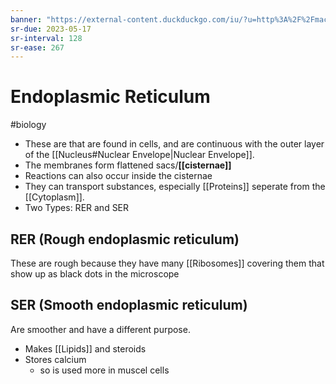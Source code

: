 ```yaml
---
banner: "https://external-content.duckduckgo.com/iu/?u=http%3A%2F%2Fmachleitkari.weebly.com%2Fuploads%2F2%2F3%2F8%2F8%2F23888123%2F9090552_orig.jpg&f=1&nofb=1&ipt=05f30e2a9ed7fe8d7171b50765236e78f1b2cbc6684e62c2654531c9f22b7f7d&ipo=images"
sr-due: 2023-05-17
sr-interval: 128
sr-ease: 267
---
```

# Endoplasmic Reticulum
#biology 

- These are that are found in cells, and are continuous with the outer layer of the [[Nucleus#Nuclear Envelope|Nuclear Envelope]]. 
- The membranes form flattened sacs/**[[cisternae]]** 
- Reactions can also occur inside the cisternae
- They can transport substances, especially [[Proteins]] seperate from the [[Cytoplasm]]. 
- Two Types: RER and SER

## RER (Rough endoplasmic reticulum)
These are rough because they have many [[Ribosomes]] covering them that show up as black dots in the microscope

## SER (Smooth endoplasmic reticulum)
Are smoother and have a different purpose. 
- Makes [[Lipids]] and steroids
- Stores calcium
	- so is used more in muscel cells
